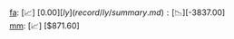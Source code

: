 [fa](record/fa/summary.md): [📈] [$0.00]  
[ly](record/ly/summary.md): [📉] [$-3837.00]  
[mm](record/mm/summary.md): [📈] [$871.60]  
